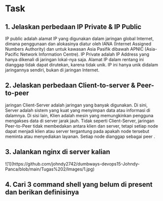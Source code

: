 <h1>Task</h1>

<h2>1. Jelaskan perbedaan IP Private & IP Public</h2>
IP public adalah alamat IP yang digunakan dalam jaringan global Internet, dimana
penggunaan dan alokasinya diatur oleh IANA (Internet Assigned Numbers Authority)
dan untuk kawasan Asia Pasifik dibawah APNIC (Asia-Pacific Network Information
Centre).
IP Private adalah IP Address yang hanya dikenali di jaringan lokal-nya saja.
Alamat IP dalam rentang ini dianggap tidak dapat dirutekan, karena tidak
unik. IP ini hanya unik didalam jaringannya sendiri, bukan di jaringan Internet.

<h2>2. Jelaskan perbedaan Client-to-server & Peer-to-peer</h2>
jaringan Client-Server adalah jaringan yang banyak digunakan. Di sini, Server
adalah sistem yang kuat yang menyimpan data atau informasi di dalamnya. Di
sisi lain, Klien adalah mesin yang memungkinkan pengguna mengakses data
di server jarak jauh.
Tidak seperti Client-Server, jaringan Peer-to-Peer tidak membedakan antara
klien dan server, tetapi setiap node dapat menjadi klien atau server tergantung
pada apakah node tersebut meminta atau menyediakan layanan. Setiap node
dianggap sebagai peer .
<h2>3. Jalankan nginx di server kalian</h2>
![1](https://github.com/johndy2742/dumbways-devops15-Johndy-Panca/blob/main/Tugas%202/Images/1.jpg)

<h2>4. Cari 3 command shell yang belum di present dan berikan definisinya<h2>

